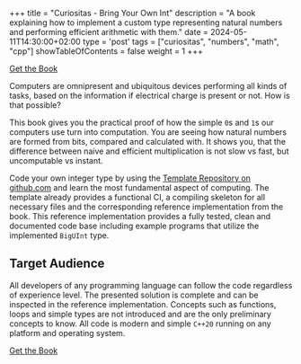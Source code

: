+++
title = "Curiositas - Bring Your Own Int"
description = "A book explaining how to implement a custom type representing natural numbers and performing efficient arithmetic with them."
date = 2024-05-11T14:30:00+02:00
type = 'post'
tags = ["curiositas", "numbers", "math", "cpp"]
showTableOfContents = false
weight = 1
+++
<p class="book-button">
    <a target="_blank" href="https://curiositasbooks.gumroad.com/l/build-your-own-int">Get the Book</a>
</p>
Computers are omnipresent and ubiquitous devices performing all kinds of tasks, based on the information if electrical charge is present or not.
How is that possible?

This book gives you the practical proof of how the simple `0`s and `1`s our computers use turn into computation.
You are seeing how natural numbers are formed from bits, compared and calculated with.
It shows you, that the difference between naive and efficient multiplication is not slow vs fast, but uncomputable vs instant.

Code your own integer type by using the [<span data-feather='github'></span>Template Repository on github.com](https://github.com/curiositas-books/bring-your-own-int) and learn the most fundamental aspect of computing.
The template already provides a functional CI, a compiling skeleton for all necessary files and the corresponding reference implementation from the book.
This reference implementation provides a fully tested, clean and documented code base including example programs that utilize the implemented `BigUInt` type.

## Target Audience

All developers of any programming language can follow the code regardless of experience level.
The presented solution is complete and can be inspected in the reference implementation.
Concepts such as functions, loops and simple types are not introduced and are the only preliminary concepts to know.
All code is modern and simple `C++20` running on any platform and operating system.
<p class="book-button">
    <a target="_blank" href="https://curiositasbooks.gumroad.com/l/build-your-own-int">Get the Book</a>
</p>
